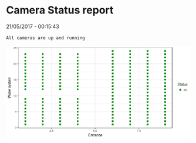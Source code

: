 Camera Status report
================
21/05/2017 - 00:15:43

    All cameras are up and running

![](camreport_files/figure-markdown_github/unnamed-chunk-2-1.png)
